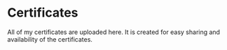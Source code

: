 # Certificates
All of my certificates are uploaded here. It is created for easy sharing and availability of the certificates.
